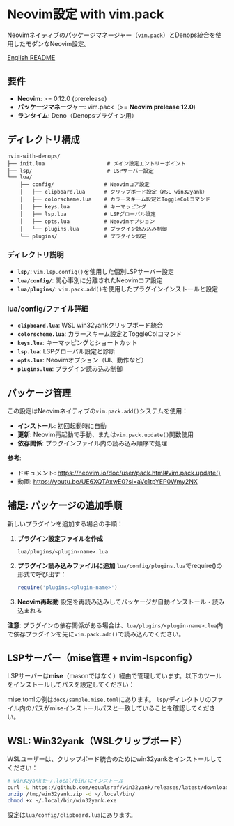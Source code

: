 # Neovim設定 with vim.pack

Neovimネイティブのパッケージマネージャー（`vim.pack`）とDenops統合を使用したモダンなNeovim設定。

[English README](docs/README.en.md)

## 要件

- **Neovim**: >= 0.12.0 (prerelease)
- **パッケージマネージャー**: vim.pack（>= **Neovim prelease 12.0**)
- **ランタイム**: Deno（Denopsプラグイン用）

## ディレクトリ構成

```
nvim-with-denops/
├── init.lua                    # メイン設定エントリーポイント
├── lsp/                        # LSPサーバー設定
└── lua/
    ├── config/                # Neovimコア設定
    │   ├── clipboard.lua      # クリップボード設定（WSL win32yank）
    │   ├── colorscheme.lua    # カラースキーム設定とToggleColコマンド
    │   ├── keys.lua           # キーマッピング
    │   ├── lsp.lua            # LSPグローバル設定
    │   ├── opts.lua           # Neovimオプション
    │   └── plugins.lua        # プラグイン読み込み制御
    └── plugins/               # プラグイン設定
```

### ディレクトリ説明

- **`lsp/`**: `vim.lsp.config()`を使用した個別LSPサーバー設定
- **`lua/config/`**: 関心事別に分離されたNeovimコア設定
- **`lua/plugins/`**: `vim.pack.add()`を使用したプラグインインストールと設定

### lua/config/ファイル詳細

- **`clipboard.lua`**: WSL win32yankクリップボード統合
- **`colorscheme.lua`**: カラースキーム設定とToggleColコマンド
- **`keys.lua`**: キーマッピングとショートカット
- **`lsp.lua`**: LSPグローバル設定と診断
- **`opts.lua`**: Neovimオプション（UI、動作など）
- **`plugins.lua`**: プラグイン読み込み制御

## パッケージ管理
この設定はNeovimネイティブの`vim.pack.add()`システムを使用：

- **インストール**: 初回起動時に自動
- **更新**: Neovim再起動で手動、または`vim.pack.update()`関数使用
- **依存関係**: プラグインファイル内の読み込み順序で処理

**参考**:
- ドキュメント: https://neovim.io/doc/user/pack.html#vim.pack.update()
- 動画: https://youtu.be/UE6XQTAxwE0?si=aVc1tpYEP0Wmy2NX

## 補足: パッケージの追加手順

新しいプラグインを追加する場合の手順：

1. **プラグイン設定ファイルを作成**
   ```
   lua/plugins/<plugin-name>.lua
   ```

2. **プラグイン読み込みファイルに追加**
   `lua/config/plugins.lua`でrequire()の形式で呼び出す：
   ```lua
   require('plugins.<plugin-name>')
   ```

3. **Neovim再起動**
   設定を再読み込みしてパッケージが自動インストール・読み込まれる

**注意**: プラグインの依存関係がある場合は、`lua/plugins/<plugin-name>.lua`内で依存プラグインを先に`vim.pack.add()`で読み込んでください。

## LSPサーバー（mise管理 + nvim-lspconfig）
LSPサーバーは**mise**（masonではなく）経由で管理しています。以下のツールをインストールしてパスを設定してください：

mise.tomlの例は`docs/sample.mise.toml`にあります。
`lsp/`ディレクトリのファイル内のパスがmiseインストールパスと一致していることを確認してください。

## WSL: Win32yank（WSLクリップボード）
WSLユーザーは、クリップボード統合のためにwin32yankをインストールしてください：

```bash
# win32yankを~/.local/bin/にインストール
curl -L https://github.com/equalsraf/win32yank/releases/latest/download/win32yank-x64.zip -o /tmp/win32yank.zip
unzip /tmp/win32yank.zip -d ~/.local/bin/
chmod +x ~/.local/bin/win32yank.exe
```

設定は`lua/config/clipboard.lua`にあります。

